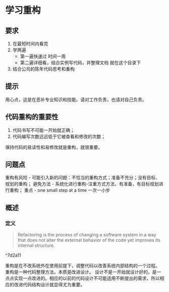 # 学习重构
## 要求
1. 在最短时间内看完
2. 学两遍 
    * 第一遍快速过 时间一周
    * 第二遍详细看，结合实例写代码，并整理文档 就在这个目录下
3. 结合公司的陈年代码思考和重构
## 提示
用心点，这是在恶补专业知识和技能。请对工作负责，也请对自己负责。

## 代码重构的重要性
1. 代码书写不可能一开始就正确；
2. 代码编写次数远远低于它被查看和修改的次数；

保持代码的易读性和易修改就是重构，就很重要。

## 问题点
重构有风险 - 可能引入新的问题：不恰当的重构方式；准备不充分；没有目标、规划的重构；
避免方法 - 系统化进行重构-注重方式方法，有准备，有目标规划进行重构；
重点 - one small step at a time 一次一小步

## 概述
### 定义
> Refactoring is the process of changing a software system in a way that does not alter the external behavior of the code yet improves its internal structure. 

^7d2a11

重构是在不改系统外在使用前提下，调整代码以改善系统内部结构的一个过程。
重构是一种代码整理方法，本质是改进设计。
设计不是一开始就设计好的，是一点点实现一点改进的。相应的以前的代码设计不可能适用不断提出的需求，所以相应的改进代码结构设计就显得尤为重要。


